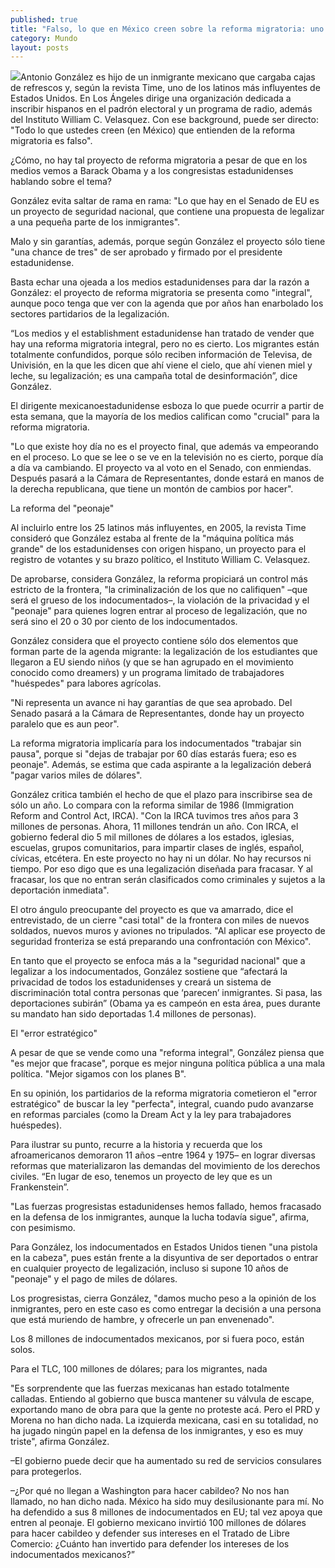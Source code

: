 ```yaml
---
published: true
title: "Falso, lo que en México creen sobre la reforma migratoria: uno de los latinos más influyentes"
category: Mundo
layout: posts
---
```


![](http://i.imgur.com/L7XPnmsm.jpg)Antonio González es hijo de un inmigrante mexicano que cargaba cajas de refrescos y, según la revista Time, uno de los latinos más influyentes de Estados Unidos. En Los Ángeles dirige una organización dedicada a inscribir hispanos en el padrón electoral y un programa de radio, además del Instituto William C. Velasquez. Con ese background, puede ser directo: "Todo lo que ustedes creen (en México) que entienden de la reforma migratoria es falso".

¿Cómo, no hay tal proyecto de reforma migratoria a pesar de que en los medios vemos a Barack Obama y a los congresistas estadunidenses hablando sobre el tema?

González evita saltar de rama en rama: "Lo que hay en el Senado de EU es un proyecto de seguridad nacional, que contiene una propuesta de legalizar a una pequeña parte de los inmigrantes".

Malo y sin garantías, además, porque según González el proyecto sólo tiene "una chance de tres" de ser aprobado y firmado por el presidente estadunidense.

Basta echar una ojeada a los medios estadunidenses para dar la razón a González: el proyecto de reforma migratoria se presenta como "integral", aunque poco tenga que ver con la agenda que por años han enarbolado los sectores partidarios de la legalización.

“Los medios y el establishment estadunidense han tratado de vender que hay una reforma migratoria integral, pero no es cierto. Los migrantes están totalmente confundidos, porque sólo reciben información de Televisa, de Univisión, en la que les dicen que ahí viene el cielo, que ahí vienen miel y leche, su legalización; es una campaña total de desinformación”, dice González.

El dirigente mexicanoestadunidense esboza lo que puede ocurrir a partir de esta semana, que la mayoría de los medios califican como "crucial" para la reforma migratoria.

"Lo que existe hoy día no es el proyecto final, que además va empeorando en el proceso. Lo que se lee o se ve en la televisión no es cierto, porque día a día va cambiando. El proyecto va al voto en el Senado, con enmiendas. Después pasará a la Cámara de Representantes, donde estará en manos de la derecha republicana, que tiene un montón de cambios por hacer".

La reforma del "peonaje"

Al incluirlo entre los 25 latinos más influyentes, en 2005, la revista Time consideró que González estaba al frente de la "máquina política más grande" de los estadunidenses con origen hispano, un proyecto para el registro de votantes y su brazo político, el Instituto William C. Velasquez.

De aprobarse, considera González, la reforma propiciará un control más estricto de la frontera, "la criminalización de los que no califiquen" –que será el grueso de los indocumentados–, la violación de la privacidad y el "peonaje" para quienes logren entrar al proceso de legalización, que no será sino el 20 o 30 por ciento de los indocumentados.

González considera que el proyecto contiene sólo dos elementos que forman parte de la agenda migrante: la legalización de los estudiantes que llegaron a EU siendo niños (y que se han agrupado en el movimiento conocido como dreamers) y un programa limitado de trabajadores "huéspedes" para labores agrícolas.

"Ni representa un avance ni hay garantías de que sea aprobado. Del Senado pasará a la Cámara de Representantes, donde hay un proyecto paralelo que es aun peor".

La reforma migratoria implicaría para los indocumentados "trabajar sin pausa", porque si "dejas de trabajar por 60 días estarás fuera; eso es peonaje". Además, se estima que cada aspirante a la legalización deberá "pagar varios miles de dólares".

González critica también el hecho de que el plazo para inscribirse sea de sólo un año. Lo compara con la reforma similar de 1986 (Immigration Reform and Control Act, IRCA). "Con la IRCA tuvimos tres años para 3 millones de personas. Ahora, 11 millones tendrán un año. Con IRCA, el gobierno federal dio 5 mil millones de dólares a los estados, iglesias, escuelas, grupos comunitarios, para impartir clases de inglés, español, cívicas, etcétera. En este proyecto no hay ni un dólar. No hay recursos ni tiempo. Por eso digo que es una legalización diseñada para fracasar. Y al fracasar, los que no entran serán clasificados como criminales y sujetos a la deportación inmediata".

El otro ángulo preocupante del proyecto es que va amarrado, dice el entrevistado, de un cierre "casi total" de la frontera con miles de nuevos soldados, nuevos muros y aviones no tripulados. "Al aplicar ese proyecto de seguridad fronteriza se está preparando una confrontación con México".

En tanto que el proyecto se enfoca más a la "seguridad nacional" que a legalizar a los indocumentados, González sostiene que “afectará la privacidad de todos los estadunidenses y creará un sistema de discriminación total contra personas que ‘parecen’ inmigrantes. Si pasa, las deportaciones subirán” (Obama ya es campeón en esta área, pues durante su mandato han sido deportadas 1.4 millones de personas).

El "error estratégico"

A pesar de que se vende como una "reforma integral", González piensa que "es mejor que fracase", porque es mejor ninguna política pública a una mala política. "Mejor sigamos con los planes B".

En su opinión, los partidarios de la reforma migratoria cometieron el "error estratégico" de buscar la ley "perfecta", integral, cuando pudo avanzarse en reformas parciales (como la Dream Act y la ley para trabajadores huéspedes).

Para ilustrar su punto, recurre a la historia y recuerda que los afroamericanos demoraron 11 años –entre 1964 y 1975– en lograr diversas reformas que materializaron las demandas del movimiento de los derechos civiles. “En lugar de eso, tenemos un proyecto de ley que es un Frankenstein”.

"Las fuerzas progresistas estadunidenses hemos fallado, hemos fracasado en la defensa de los inmigrantes, aunque la lucha todavía sigue", afirma, con pesimismo.

Para González, los indocumentados en Estados Unidos tienen "una pistola en la cabeza", pues están frente a la disyuntiva de ser deportados o entrar en cualquier proyecto de legalización, incluso si supone 10 años de "peonaje" y el pago de miles de dólares.

Los progresistas, cierra González, "damos mucho peso a la opinión de los inmigrantes, pero en este caso es como entregar la decisión a una persona que está muriendo de hambre, y ofrecerle un pan envenenado".

Los 8 millones de indocumentados mexicanos, por si fuera poco, están solos.

Para el TLC, 100 millones de dólares; para los migrantes, nada

"Es sorprendente que las fuerzas mexicanas han estado totalmente calladas. Entiendo al gobierno que busca mantener su válvula de escape, exportando mano de obra para que la gente no proteste acá. Pero el PRD y Morena no han dicho nada. La izquierda mexicana, casi en su totalidad, no ha jugado ningún papel en la defensa de los inmigrantes, y eso es muy triste", afirma González.

–El gobierno puede decir que ha aumentado su red de servicios consulares para protegerlos.

–¿Por qué no llegan a Washington para hacer cabildeo? No nos han llamado, no han dicho nada. México ha sido muy desilusionante para mí. No ha defendido a sus 8 millones de indocumentados en EU; tal vez apoya que entren al peonaje. El gobierno mexicano invirtió 100 millones de dólares para hacer cabildeo y defender sus intereses en el Tratado de Libre Comercio: ¿Cuánto han invertido para defender los intereses de los indocumentados mexicanos?”
